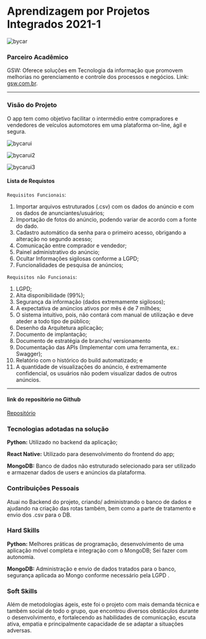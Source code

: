 # Aprendizagem por Projetos Integrados 2021-1
![bycar](https://user-images.githubusercontent.com/54710426/143996382-5957fd8b-9954-42c9-82d7-84caf1653117.PNG)

### Parceiro Acadêmico
GSW: Oferece soluções em Tecnologia da informação que promovem melhorias no gerenciamento e controle dos processos e negócios.
Link:  [gsw.com.br](http://www.gsw.com.br/index.php).



***

### Visão do Projeto
O app tem como objetivo facilitar o intermédio entre compradores e vendedores de veículos automotores em uma plataforma on-line, ágil e segura.

![bycarui](https://user-images.githubusercontent.com/54710426/144002954-dcc89bf9-ea65-4b1e-9f36-00c83ac5acc0.PNG)

![bycarui2](https://user-images.githubusercontent.com/54710426/144003206-cf3fbd0c-71a4-4ff7-bba7-61dedf7254e7.PNG)

![bycarui3](https://user-images.githubusercontent.com/54710426/144003308-99ce09b5-ca46-4c4b-bccf-180db9613444.PNG)


#### Lista de Requistos 

`Requisitos Funcionais`: 
1. Importar arquivos estruturados (.csv) com os dados do anúncio e com os dados de anunciantes/usuários; 
2. Importação de fotos do anúncio, podendo variar de acordo com a fonte do dado.
3. Cadastro automático da senha para o primeiro acesso, obrigando a alteração no segundo acesso;
4. Comunicação entre comprador e vendedor;
5. Painel administrativo do anúncio;
6. Ocultar Informações sigilosas conforme a LGPD;
7. Funcionalidades de pesquisa de anúncios; 


`Requisitos não Funcionais`:
1. LGPD;
2. Alta disponibilidade (99%);
3. Segurança da informação (dados extremamente sigilosos);
4. A expectativa de anúncios ativos por mês é de 7 milhões;
5. O sistema intuitivo, pois, não contará com manual de utilização e deve ateder a todo tipo de público;
6. Desenho da Arquitetura aplicação;
7. Documento de implantação;
8. Documento de estratégia de branchs/ versionamento
9. Documentação das APIs (Implementar com uma ferramenta, ex.: Swagger);
10. Relatório com o histórico do build automatizado; e
11. A quantidade de visualizações do anúncio, é extremamente confidencial, os usuários não
podem visualizar dados de outros anúncios.
***

#### link do repositório no Github
[Repositório](https://github.com/JodanGalas/ByCar_Projeto_Integrador)


### Tecnologias adotadas na solução

**Python:** Utilizado no backend da aplicação;

**React Native:** Utilizado para desenvolvimento do frontend do app;

**MongoDB:** Banco de dados não estruturado selecionado para ser utilizado e armazenar dados de users e anúncios da plataforma.


### Contribuições Pessoais
Atuai no Backend do projeto, criando/ administrando o banco de dados e ajudando na criação das rotas também, bem como a parte de tratamento e envio dos .csv para o DB.

### Hard Skills
**Python:** Melhores práticas de programação, desenvolvimento de uma aplicação móvel completa e integração com o MongoDB; Sei fazer com autonomia.

**MongoDB:** Administração e envio de dados tratados para o banco, segurança aplicada ao Mongo conforme necessário pela LGPD .

### Soft Skills
Além de metodologias ágeis, este foi o projeto com mais demanda técnica e também social de todo o grupo, que encontrou diversos obstáculos durante o desenvolvimento, e fortalecendo as habilidades de comunicação, escuta ativa, empatia e principalmente capacidade de se adaptar a situações adversas.
 
